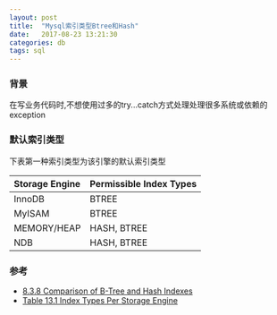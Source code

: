 ```yaml
---
layout: post
title:  "Mysql索引类型Btree和Hash"
date:   2017-08-23 13:21:30
categories: db
tags: sql
---
```


### 背景
在写业务代码时,不想使用过多的try...catch方式处理处理很多系统或依赖的exception

### 默认索引类型
下表第一种索引类型为该引擎的默认索引类型

| Storage Engine | Permissible Index Types |
|:---------------|:------------------------|
| InnoDB         | BTREE                   |
| MyISAM         | BTREE                   |
| MEMORY/HEAP    | HASH, BTREE             |
| NDB            | HASH, BTREE             |

### 参考
+ [8.3.8 Comparison of B-Tree and Hash Indexes](https://dev.mysql.com/doc/refman/5.7/en/index-btree-hash.html)
+ [Table 13.1 Index Types Per Storage Engine](https://dev.mysql.com/doc/refman/5.7/en/create-index.html#create-index-storage-engine-index-types)
